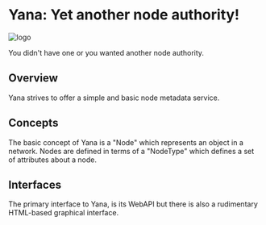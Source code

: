 # Yana: Yet another node authority!

![logo](http://yana.github.com/yana/images/logo.png)

You didn't have one or you wanted another node authority. 

## Overview

Yana strives to offer a simple and basic node metadata service.

## Concepts

The basic concept of Yana is a "Node" which represents an object in a network.
Nodes are defined in terms of a "NodeType" which defines a set of attributes
about a node.

## Interfaces

The primary interface to Yana, is its WebAPI but there is also
a rudimentary HTML-based graphical interface.


